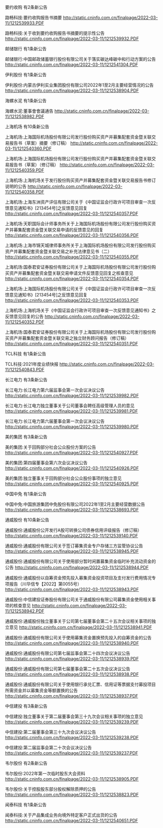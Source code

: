 要约收购 有2条新公告 

路畅科技:要约收购报告书摘要 http://static.cninfo.com.cn/finalpage/2022-03-11/1212539933.PDF 

路畅科技:关于收到要约收购报告书摘要的提示性公告 http://static.cninfo.com.cn/finalpage/2022-03-11/1212539932.PDF 

邮储银行 有1条新公告 

邮储银行:中国邮政储蓄银行股份有限公司关于落实碳达峰碳中和行动方案的公告 http://static.cninfo.com.cn/finalpage/2022-03-11/1212541304.PDF 

伊利股份 有1条新公告 

伊利股份:内蒙古伊利实业集团股份有限公司2022年1至2月主要经营情况的公告 http://static.cninfo.com.cn/finalpage/2022-03-11/1212538904.PDF 

海螺水泥 有1条新公告 

海螺水泥:董事會會議通告 http://static.cninfo.com.cn/finalpage/2022-03-11/1212538982.PDF 

上海机场 有10条新公告 

上海机场:上海国际机场股份有限公司发行股份购买资产并募集配套资金暨关联交易报告书（草案）摘要（修订稿） http://static.cninfo.com.cn/finalpage/2022-03-11/1212540360.PDF 

上海机场:上海国际机场股份有限公司发行股份购买资产并募集配套资金暨关联交易报告书（草案）（修订稿） http://static.cninfo.com.cn/finalpage/2022-03-11/1212540359.PDF 

上海机场:上海机场关于发行股份购买资产并募集配套资金暨关联交易报告书修订说明的公告 http://static.cninfo.com.cn/finalpage/2022-03-11/1212540358.PDF 

上海机场:上海东洲资产评估有限公司关于《中国证监会行政许可项目审查一次反馈意见通知书》[213454号]之反馈意见回复 http://static.cninfo.com.cn/finalpage/2022-03-11/1212540357.PDF 

上海机场:天职国际会计师事务所关于上海国际机场股份有限公司发行股份购买资产并募集配套资金暨关联交易申请的反馈意见的回复 http://static.cninfo.com.cn/finalpage/2022-03-11/1212540356.PDF 

上海机场:上海市锦天城律师事务所关于上海国际机场股份有限公司发行股份购买资产并募集配套资金暨关联交易之补充法律意见书（二） http://static.cninfo.com.cn/finalpage/2022-03-11/1212540355.PDF 

上海机场:国泰君安证券股份有限公司关于上海国际机场股份有限公司发行股份购买资产并募集配套资金暨关联交易申请文件反馈意见回复之核查意见 http://static.cninfo.com.cn/finalpage/2022-03-11/1212540354.PDF 

上海机场:上海国际机场股份有限公司关于《中国证监会行政许可项目审查一次反馈意见通知书》[213454号]之反馈意见回复 http://static.cninfo.com.cn/finalpage/2022-03-11/1212540353.PDF 

上海机场:上海机场关于《中国证监会行政许可项目审查一次反馈意见通知书》之反馈意见回复的公告 http://static.cninfo.com.cn/finalpage/2022-03-11/1212540352.PDF 

上海机场:国泰君安证券股份有限公司关于上海国际机场股份有限公司发行股份购买资产并募集配套资金暨关联交易之独立财务顾问报告（修订稿） http://static.cninfo.com.cn/finalpage/2022-03-11/1212540351.PDF 

TCL科技 有1条新公告 

TCL科技:2021年度业绩快报 http://static.cninfo.com.cn/finalpage/2022-03-11/1212540843.PDF 

长江电力 有3条新公告 

长江电力:长江电力第六届监事会第一次会议决议公告 http://static.cninfo.com.cn/finalpage/2022-03-11/1212539982.PDF 

长江电力:长江电力独立董事关于公司董事会聘任高级管理人员的意见 http://static.cninfo.com.cn/finalpage/2022-03-11/1212539981.PDF 

长江电力:长江电力第六届董事会第一次会议决议公告 http://static.cninfo.com.cn/finalpage/2022-03-11/1212539980.PDF 

美的集团 有3条新公告 

美的集团:关于回购部分社会公众股份方案的公告 http://static.cninfo.com.cn/finalpage/2022-03-11/1212540927.PDF 

美的集团:第四届董事会第六次会议决议公告 http://static.cninfo.com.cn/finalpage/2022-03-11/1212540926.PDF 

美的集团:独立董事关于回购部分社会公众股份事项的独立意见 http://static.cninfo.com.cn/finalpage/2022-03-11/1212540925.PDF 

中国中免 有1条新公告 

中国中免:中国旅游集团中免股份有限公司2022年1至2月主要经营数据公告 http://static.cninfo.com.cn/finalpage/2022-03-11/1212538693.PDF 

通威股份 有10条新公告 

通威股份:通威股份公开发行A股可转换公司债券信用评级报告（修订稿） http://static.cninfo.com.cn/finalpage/2022-03-11/1212539140.PDF 

通威股份:通威股份有限公司关于签订募集资金专户存储三方监管协议公告 http://static.cninfo.com.cn/finalpage/2022-03-11/1212538945.PDF 

通威股份:通威股份有限公司关于使用部分暂时闲置募集资金临时补充流动资金的公告 http://static.cninfo.com.cn/finalpage/2022-03-11/1212538944.PDF 

通威股份:通威股份以自筹资金预先投入募集资金投资项目及支付发行费用情况专项报告（川华信专【2022】第0055号） http://static.cninfo.com.cn/finalpage/2022-03-11/1212538943.PDF 

通威股份:中信建投证券股份有限公司关于通威股份有限公司募集资金使用相关事项的核查意见 http://static.cninfo.com.cn/finalpage/2022-03-11/1212538942.PDF 

通威股份:通威股份独立董事关于公司第七届董事会第二十五次会议相关事项的独立意见 http://static.cninfo.com.cn/finalpage/2022-03-11/1212538941.PDF 

通威股份:通威股份有限公司关于使用募集资金置换预先投入的自筹资金的公告 http://static.cninfo.com.cn/finalpage/2022-03-11/1212538940.PDF 

通威股份:通威股份有限公司第七届监事会第二十四次会议决议公告 http://static.cninfo.com.cn/finalpage/2022-03-11/1212538939.PDF 

通威股份:通威股份有限公司第七届董事会第二十五次会议决议公告 http://static.cninfo.com.cn/finalpage/2022-03-11/1212538938.PDF 

通威股份:通威股份有限公司关于使用银行承兑汇票、信用证等票据支付募投项目所需资金并以募集资金等额置换的公告 http://static.cninfo.com.cn/finalpage/2022-03-11/1212538937.PDF 

中信建投 有3条新公告 

中信建投:独立董事关于第二届董事会第三十九次会议相关事项的独立意见 http://static.cninfo.com.cn/finalpage/2022-03-11/1212539239.PDF 

中信建投:第二届董事会第三十九次会议决议公告 http://static.cninfo.com.cn/finalpage/2022-03-11/1212539238.PDF 

中信建投:第二届监事会第二十次会议决议公告 http://static.cninfo.com.cn/finalpage/2022-03-11/1212539237.PDF 

韦尔股份 有2条新公告 

韦尔股份:2022年第一次临时股东大会资料 http://static.cninfo.com.cn/finalpage/2022-03-11/1212538905.PDF 

韦尔股份:关于控股股东部分股权解除质押的公告 http://static.cninfo.com.cn/finalpage/2022-03-11/1212538823.PDF 

闻泰科技 有1条新公告 

闻泰科技:关于产品集成业务向境外特定客户正式出货的公告 http://static.cninfo.com.cn/finalpage/2022-03-11/1212540651.PDF 

